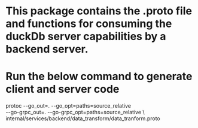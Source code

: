 # This package contains the .proto file and functions for consuming the duckDb server capabilities by a backend server.

# Run the below command to generate client and server code 
protoc --go_out=. --go_opt=paths=source_relative \
    --go-grpc_out=. --go-grpc_opt=paths=source_relative \ 
    internal/services/backend/data_transform/data_tranform.proto